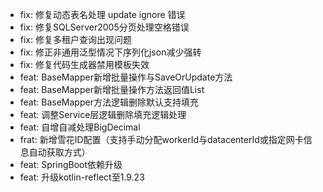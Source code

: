 - fix: 修复动态表名处理 update ignore 错误
- fix: 修复SQLServer2005分页处理空格错误
- fix: 修复多租户查询出现问题
- fix: 修正非通用泛型情况下序列化json减少强转
- fix: 修复代码生成器禁用模板失效
- feat: BaseMapper新增批量操作与SaveOrUpdate方法
- feat: BaseMapper新增批量操作方法返回值List<BatchResult>
- feat: BaseMapper方法逻辑删除默认支持填充
- feat: 调整Service层逻辑删除填充逻辑处理
- feat: 自增自减处理BigDecimal
- frat: 新增雪花ID配置（支持手动分配workerId与datacenterId或指定网卡信息自动获取方式）
- feat: SpringBoot依赖升级
- feat: 升级kotlin-reflect至1.9.23
